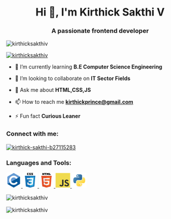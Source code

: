 <h1 align="center">Hi 👋, I'm Kirthick Sakthi V</h1>
<h3 align="center">A passionate frontend developer</h3>


<p align="left"> <img src="https://komarev.com/ghpvc/?username=kirthicksakthiv&label=Profile%20views&color=0e75b6&style=flat" alt="kirthicksakthiv" /> </p>

<p align="left"> <a href="https://github.com/ryo-ma/github-profile-trophy"><img src="https://github-profile-trophy.vercel.app/?username=kirthicksakthiv" alt="kirthicksakthiv" /></a> </p>

- 🌱 I’m currently learning **B.E Computer Science Engineering**

- 👯 I’m looking to collaborate on **IT Sector Fields**

- 💬 Ask me about **HTML,CSS,JS**

- 📫 How to reach me **kirthickprince@gmail.com**

- ⚡ Fun fact **Curious Leaner**

<h3 align="left">Connect with me:</h3>
<p align="left">

<a href="https://linkedin.com/in/kirthick-sakthi-b27115283" target="blank"><img align="center" src="https://raw.githubusercontent.com/rahuldkjain/github-profile-readme-generator/master/src/images/icons/Social/linked-in-alt.svg" alt="kirthick-sakthi-b27115283" height="30" width="40" /></a>
</p>


<p align="left">
</p>

<h3 align="left">Languages and Tools:</h3>
<p align="left"> <a href="https://www.cprogramming.com/" target="_blank" rel="noreferrer"> <img src="https://raw.githubusercontent.com/devicons/devicon/master/icons/c/c-original.svg" alt="c" width="40" height="40"/> </a> <a href="https://www.w3schools.com/css/" target="_blank" rel="noreferrer"> <img src="https://raw.githubusercontent.com/devicons/devicon/master/icons/css3/css3-original-wordmark.svg" alt="css3" width="40" height="40"/> </a> <a href="https://www.w3.org/html/" target="_blank" rel="noreferrer"> <img src="https://raw.githubusercontent.com/devicons/devicon/master/icons/html5/html5-original-wordmark.svg" alt="html5" width="40" height="40"/> </a> <a href="https://developer.mozilla.org/en-US/docs/Web/JavaScript" target="_blank" rel="noreferrer"> <img src="https://raw.githubusercontent.com/devicons/devicon/master/icons/javascript/javascript-original.svg" alt="javascript" width="40" height="40"/> </a> <a href="https://www.python.org" target="_blank" rel="noreferrer"> <img src="https://raw.githubusercontent.com/devicons/devicon/master/icons/python/python-original.svg" alt="python" width="40" height="40"/> </a> </p>

<p><img align="center" src="https://github-readme-stats.vercel.app/api/top-langs?username=kirthicksakthiv&show_icons=true&locale=en&layout=compact" alt="kirthicksakthiv" /></p>

<p><img align="center" src="https://github-readme-streak-stats.herokuapp.com/?user=kirthicksakthiv&" alt="kirthicksakthiv" /></p>
